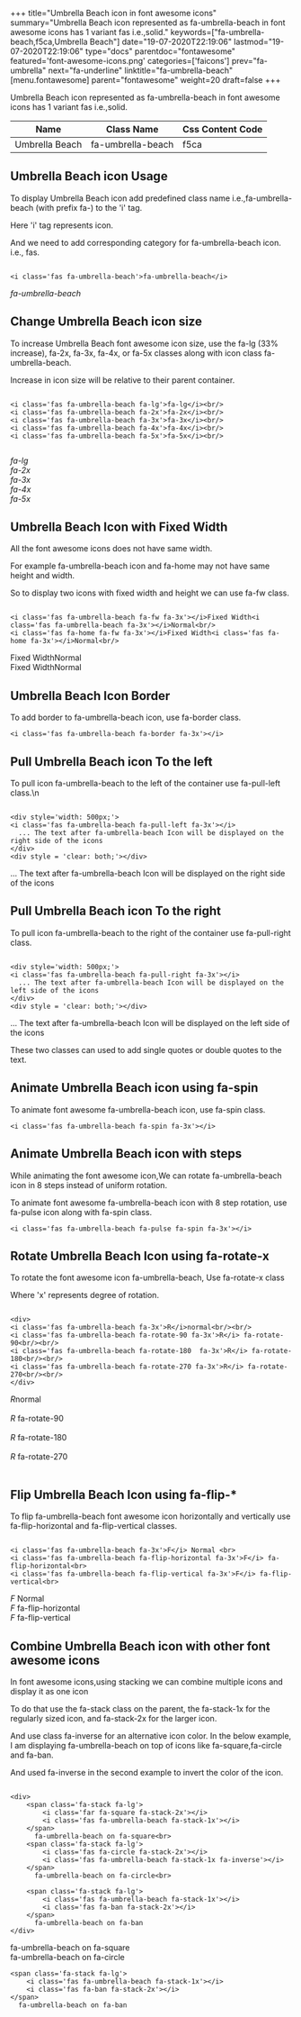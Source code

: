+++
title="Umbrella Beach icon in font awesome icons"
summary="Umbrella Beach icon represented as fa-umbrella-beach in font awesome icons has 1 variant fas i.e.,solid."
keywords=["fa-umbrella-beach,f5ca,Umbrella Beach"]
date="19-07-2020T22:19:06"
lastmod="19-07-2020T22:19:06"
type="docs"
parentdoc="fontawesome"
featured='font-awesome-icons.png'
categories=['faicons']
prev="fa-umbrella"
next="fa-underline"
linktitle="fa-umbrella-beach"
[menu.fontawesome]
parent="fontawesome"
weight=20
draft=false
+++


Umbrella Beach icon represented as fa-umbrella-beach in font awesome icons has 1 variant fas i.e.,solid.

<div class='table-responsive'><table class='table'><thead><tr><th>Name</th><th>Class Name</th><th>Css Content Code</th></tr></thead><tbody><tr><td>Umbrella Beach</td><td>fa-umbrella-beach</td><td>f5ca</td></tr></tbody></table></div>



## Umbrella Beach icon Usage

To display Umbrella Beach icon add predefined class name i.e.,fa-umbrella-beach (with prefix fa-) to the 'i' tag.

Here 'i' tag represents icon.

And we need to add corresponding category for fa-umbrella-beach icon. i.e., fas.


```

<i class='fas fa-umbrella-beach'>fa-umbrella-beach</i>
```

<i class='fas fa-umbrella-beach'>fa-umbrella-beach</i>




## Change Umbrella Beach icon size
To increase Umbrella Beach font awesome icon size, use the fa-lg (33% increase), fa-2x, fa-3x, fa-4x, or fa-5x classes along with icon class fa-umbrella-beach.

Increase in icon size will be relative to their parent container. 

```

<i class='fas fa-umbrella-beach fa-lg'>fa-lg</i><br/>
<i class='fas fa-umbrella-beach fa-2x'>fa-2x</i><br/>
<i class='fas fa-umbrella-beach fa-3x'>fa-3x</i><br/>
<i class='fas fa-umbrella-beach fa-4x'>fa-4x</i><br/>
<i class='fas fa-umbrella-beach fa-5x'>fa-5x</i><br/>
            
```

<i class='fas fa-umbrella-beach fa-lg'>fa-lg</i><br/>
<i class='fas fa-umbrella-beach fa-2x'>fa-2x</i><br/>
<i class='fas fa-umbrella-beach fa-3x'>fa-3x</i><br/>
<i class='fas fa-umbrella-beach fa-4x'>fa-4x</i><br/>
<i class='fas fa-umbrella-beach fa-5x'>fa-5x</i><br/>
            



## Umbrella Beach Icon with Fixed Width 

All the font awesome icons does not have same width.

For example fa-umbrella-beach icon and fa-home may not have same height and width.

So to display two icons with fixed width and height we can use fa-fw class.


```

<i class='fas fa-umbrella-beach fa-fw fa-3x'></i>Fixed Width<i class='fas fa-umbrella-beach fa-3x'></i>Normal<br/>
<i class='fas fa-home fa-fw fa-3x'></i>Fixed Width<i class='fas fa-home fa-3x'></i>Normal<br/>
```

<i class='fas fa-umbrella-beach fa-fw fa-3x'></i>Fixed Width<i class='fas fa-umbrella-beach fa-3x'></i>Normal<br/>
<i class='fas fa-home fa-fw fa-3x'></i>Fixed Width<i class='fas fa-home fa-3x'></i>Normal<br/>



## Umbrella Beach Icon Border 

To add border to fa-umbrella-beach icon, use fa-border class.


```
<i class='fas fa-umbrella-beach fa-border fa-3x'></i>

```
<i class='fas fa-umbrella-beach fa-border fa-3x'></i>





## Pull Umbrella Beach icon To the left

To pull icon fa-umbrella-beach to the left of the container use fa-pull-left class.\n

```

<div style='width: 500px;'>
<i class='fas fa-umbrella-beach fa-pull-left fa-3x'></i>
  ... The text after fa-umbrella-beach Icon will be displayed on the right side of the icons
</div>
<div style = 'clear: both;'></div>
```

<div style='width: 500px;'>
<i class='fas fa-umbrella-beach fa-pull-left fa-3x'></i>
  ... The text after fa-umbrella-beach Icon will be displayed on the right side of the icons
</div>
<div style = 'clear: both;'></div>




## Pull Umbrella Beach icon To the right
To pull icon fa-umbrella-beach to the right of the container use fa-pull-right class.

```

<div style='width: 500px;'>
<i class='fas fa-umbrella-beach fa-pull-right fa-3x'></i>
  ... The text after fa-umbrella-beach Icon will be displayed on the left side of the icons
</div>
<div style = 'clear: both;'></div>
```

<div style='width: 500px;'>
<i class='fas fa-umbrella-beach fa-pull-right fa-3x'></i>
  ... The text after fa-umbrella-beach Icon will be displayed on the left side of the icons
</div>
<div style = 'clear: both;'></div>

These two classes can used to add single quotes or double quotes to the text.


## Animate Umbrella Beach icon using fa-spin
To animate font awesome fa-umbrella-beach icon, use fa-spin class.

```
<i class='fas fa-umbrella-beach fa-spin fa-3x'></i>
```
<i class='fas fa-umbrella-beach fa-spin fa-3x'></i>




## Animate Umbrella Beach icon with steps
While animating the font awesome icon,We can rotate fa-umbrella-beach icon in 8 steps instead of uniform rotation.

To animate font awesome fa-umbrella-beach icon with 8 step rotation, use fa-pulse icon along with fa-spin class.


```
<i class='fas fa-umbrella-beach fa-pulse fa-spin fa-3x'></i>

```
<i class='fas fa-umbrella-beach fa-pulse fa-spin fa-3x'></i>





## Rotate Umbrella Beach Icon using fa-rotate-x
To rotate the font awesome icon fa-umbrella-beach, Use fa-rotate-x class

Where 'x' represents degree of rotation.


```

<div>
<i class='fas fa-umbrella-beach fa-3x'>R</i>normal<br/><br/>
<i class='fas fa-umbrella-beach fa-rotate-90 fa-3x'>R</i> fa-rotate-90<br/><br/> 
<i class='fas fa-umbrella-beach fa-rotate-180  fa-3x'>R</i> fa-rotate-180<br/><br/> 
<i class='fas fa-umbrella-beach fa-rotate-270 fa-3x'>R</i> fa-rotate-270<br/><br/>
</div>
```

<div>
<i class='fas fa-umbrella-beach fa-3x'>R</i>normal<br/><br/>
<i class='fas fa-umbrella-beach fa-rotate-90 fa-3x'>R</i> fa-rotate-90<br/><br/> 
<i class='fas fa-umbrella-beach fa-rotate-180  fa-3x'>R</i> fa-rotate-180<br/><br/> 
<i class='fas fa-umbrella-beach fa-rotate-270 fa-3x'>R</i> fa-rotate-270<br/><br/>
</div>




## Flip Umbrella Beach Icon using fa-flip-*
To flip fa-umbrella-beach font awesome icon horizontally and vertically use fa-flip-horizontal and fa-flip-vertical classes. 

```

<i class='fas fa-umbrella-beach fa-3x'>F</i> Normal <br>
<i class='fas fa-umbrella-beach fa-flip-horizontal fa-3x'>F</i> fa-flip-horizontal<br>
<i class='fas fa-umbrella-beach fa-flip-vertical fa-3x'>F</i> fa-flip-vertical<br>
```

<i class='fas fa-umbrella-beach fa-3x'>F</i> Normal <br>
<i class='fas fa-umbrella-beach fa-flip-horizontal fa-3x'>F</i> fa-flip-horizontal<br>
<i class='fas fa-umbrella-beach fa-flip-vertical fa-3x'>F</i> fa-flip-vertical<br>




## Combine Umbrella Beach icon with other font awesome icons
In font awesome icons,using stacking we can combine multiple icons and display it as one icon 

To do that use the fa-stack class on the parent, the fa-stack-1x for the regularly sized icon, and fa-stack-2x for the larger icon.

And use class fa-inverse for an alternative icon color. 
In the below example, I am displaying fa-umbrella-beach on top of icons like fa-square,fa-circle and fa-ban.

And used fa-inverse in the second example to invert the color of the icon.

```

<div>
    <span class='fa-stack fa-lg'>
        <i class='far fa-square fa-stack-2x'></i>
        <i class='fas fa-umbrella-beach fa-stack-1x'></i>
    </span>
      fa-umbrella-beach on fa-square<br>
    <span class='fa-stack fa-lg'>
        <i class='fas fa-circle fa-stack-2x'></i>
        <i class='fas fa-umbrella-beach fa-stack-1x fa-inverse'></i>
    </span>
      fa-umbrella-beach on fa-circle<br>

    <span class='fa-stack fa-lg'>
        <i class='fas fa-umbrella-beach fa-stack-1x'></i>
        <i class='fas fa-ban fa-stack-2x'></i>
    </span>
      fa-umbrella-beach on fa-ban
</div>
```

<div>
    <span class='fa-stack fa-lg'>
        <i class='far fa-square fa-stack-2x'></i>
        <i class='fas fa-umbrella-beach fa-stack-1x'></i>
    </span>
      fa-umbrella-beach on fa-square<br>
    <span class='fa-stack fa-lg'>
        <i class='fas fa-circle fa-stack-2x'></i>
        <i class='fas fa-umbrella-beach fa-stack-1x fa-inverse'></i>
    </span>
      fa-umbrella-beach on fa-circle<br>

    <span class='fa-stack fa-lg'>
        <i class='fas fa-umbrella-beach fa-stack-1x'></i>
        <i class='fas fa-ban fa-stack-2x'></i>
    </span>
      fa-umbrella-beach on fa-ban
</div>






